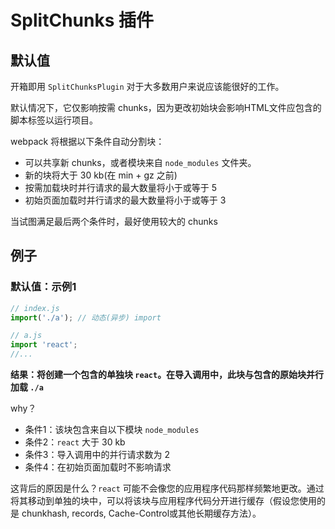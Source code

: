 # SplitChunks 插件

## 默认值

开箱即用 `SplitChunksPlugin` 对于大多数用户来说应该能很好的工作。

默认情况下，它仅影响按需 chunks，因为更改初始块会影响HTML文件应包含的脚本标签以运行项目。

webpack 将根据以下条件自动分割块：

* 可以共享新 chunks，或者模块来自 `node_modules` 文件夹。
* 新的块将大于 30 kb(在 min + gz 之前)
* 按需加载块时并行请求的最大数量将小于或等于 5
* 初始页面加载时并行请求的最大数量将小于或等于 3

当试图满足最后两个条件时，最好使用较大的 chunks



## 例子

### 默认值：示例1

```javascript
// index.js
import('./a'); // 动态(异步) import

// a.js
import 'react';
//...
```

**结果：将创建一个包含的单独块 `react`。在导入调用中，此块与包含的原始块并行加载 `./a`**

why？

* 条件1：该块包含来自以下模块 `node_modules`
* 条件2：`react` 大于 30 kb
* 条件3：导入调用中的并行请求数为 2
* 条件4：在初始页面加载时不影响请求

这背后的原因是什么？`react` 可能不会像您的应用程序代码那样频繁地更改。通过将其移动到单独的块中，可以将该块与应用程序代码分开进行缓存（假设您使用的是 chunkhash, records, Cache-Control或其他长期缓存方法）。